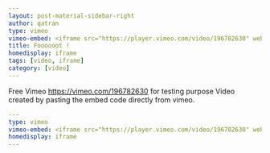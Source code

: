 ```yaml
---
layout: post-material-sidebar-right
author: qatran
type: vimeo
vimeo-embed: <iframe src="https://player.vimeo.com/video/196782630" webkitallowfullscreen mozallowfullscreen allowfullscreen></iframe>
title: Foooooot !
homedisplay: iframe
tags: [video, iframe]
category: [video]
---
```

Free Vimeo https://vimeo.com/196782630 for testing purpose
Video created by pasting the embed code directly from vimeo. 

``` yml
---
type: vimeo
vimeo-embed: <iframe src="https://player.vimeo.com/video/196782630" webkitallowfullscreen mozallowfullscreen allowfullscreen></iframe>
homedisplay: iframe
---
```